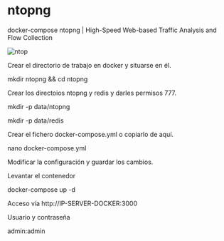 # ntopng
docker-compose ntopng | High-Speed Web-based Traffic Analysis and Flow Collection

![ntop](https://github.com/JLalib/docker-ntopng/assets/57844755/bd01f959-91f5-4c50-ad07-c1fb0d505f5a)

Crear el directorio de trabajo en docker y situarse en él.

mkdir ntopng && cd ntopng

Crear los directoios ntopng y redis y darles permisos 777.

mkdir -p data/ntopng

mkdir -p data/redis

Crear el fichero docker-compose.yml o copiarlo de aquí.

nano docker-compose.yml

Modificar la configuración y guardar los cambios.

Levantar el contenedor

docker-compose up -d

Acceso vía http://IP-SERVER-DOCKER:3000

Usuario y contraseña

admin:admin

